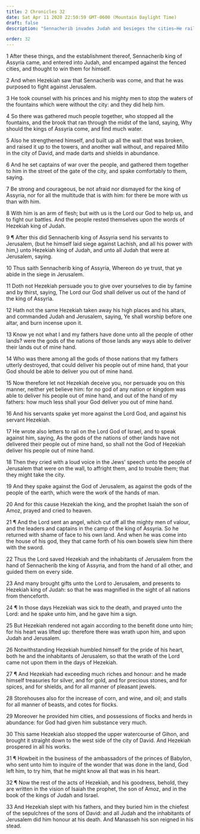 ```yaml
---
title: 2 Chronicles 32
date: Sat Apr 11 2020 22:50:59 GMT-0600 (Mountain Daylight Time)
draft: false
description: "Sennacherib invades Judah and besieges the cities—He rails against the Lord—Isaiah and Hezekiah pray, and an angel destroys the leaders of the Assyrian armies—Hezekiah reigns in righteousness despite some pride in his heart."

order: 32
---
```

    
1 After these things, and the establishment thereof, Sennacherib king of Assyria came, and entered into Judah, and encamped against the fenced cities, and thought to win them for himself.

2 And when Hezekiah saw that Sennacherib was come, and that he was purposed to fight against Jerusalem.

3 He took counsel with his princes and his mighty men to stop the waters of the fountains which were without the city: and they did help him.

4 So there was gathered much people together, who stopped all the fountains, and the brook that ran through the midst of the land, saying, Why should the kings of Assyria come, and find much water.

5 Also he strengthened himself, and built up all the wall that was broken, and raised it up to the towers, and another wall without, and repaired Millo in the city of David, and made darts and shields in abundance.

6 And he set captains of war over the people, and gathered them together to him in the street of the gate of the city, and spake comfortably to them, saying.

7 Be strong and courageous, be not afraid nor dismayed for the king of Assyria, nor for all the multitude that is with him: for there be more with us than with him.

8 With him is an arm of flesh; but with us is the Lord our God to help us, and to fight our battles. And the people rested themselves upon the words of Hezekiah king of Judah.

9 ¶ After this did Sennacherib king of Assyria send his servants to Jerusalem, (but he himself laid siege against Lachish, and all his power with him,) unto Hezekiah king of Judah, and unto all Judah that were at Jerusalem, saying.

10 Thus saith Sennacherib king of Assyria, Whereon do ye trust, that ye abide in the siege in Jerusalem.

11 Doth not Hezekiah persuade you to give over yourselves to die by famine and by thirst, saying, The Lord our God shall deliver us out of the hand of the king of Assyria.

12 Hath not the same Hezekiah taken away his high places and his altars, and commanded Judah and Jerusalem, saying, Ye shall worship before one altar, and burn incense upon it.

13 Know ye not what I and my fathers have done unto all the people of other lands? were the gods of the nations of those lands any ways able to deliver their lands out of mine hand.

14 Who was there among all the gods of those nations that my fathers utterly destroyed, that could deliver his people out of mine hand, that your God should be able to deliver you out of mine hand.

15 Now therefore let not Hezekiah deceive you, nor persuade you on this manner, neither yet believe him: for no god of any nation or kingdom was able to deliver his people out of mine hand, and out of the hand of my fathers: how much less shall your God deliver you out of mine hand.

16 And his servants spake yet more against the Lord God, and against his servant Hezekiah.

17 He wrote also letters to rail on the Lord God of Israel, and to speak against him, saying, As the gods of the nations of other lands have not delivered their people out of mine hand, so shall not the God of Hezekiah deliver his people out of mine hand.

18 Then they cried with a loud voice in the Jews’ speech unto the people of Jerusalem that were on the wall, to affright them, and to trouble them; that they might take the city.

19 And they spake against the God of Jerusalem, as against the gods of the people of the earth, which were the work of the hands of man.

20 And for this cause Hezekiah the king, and the prophet Isaiah the son of Amoz, prayed and cried to heaven.

21 ¶ And the Lord sent an angel, which cut off all the mighty men of valour, and the leaders and captains in the camp of the king of Assyria. So he returned with shame of face to his own land. And when he was come into the house of his god, they that came forth of his own bowels slew him there with the sword.

22 Thus the Lord saved Hezekiah and the inhabitants of Jerusalem from the hand of Sennacherib the king of Assyria, and from the hand of all other, and guided them on every side.

23 And many brought gifts unto the Lord to Jerusalem, and presents to Hezekiah king of Judah: so that he was magnified in the sight of all nations from thenceforth.

24 ¶ In those days Hezekiah was sick to the death, and prayed unto the Lord: and he spake unto him, and he gave him a sign.

25 But Hezekiah rendered not again according to the benefit done unto him; for his heart was lifted up: therefore there was wrath upon him, and upon Judah and Jerusalem.

26 Notwithstanding Hezekiah humbled himself for the pride of his heart, both he and the inhabitants of Jerusalem, so that the wrath of the Lord came not upon them in the days of Hezekiah.

27 ¶ And Hezekiah had exceeding much riches and honour: and he made himself treasuries for silver, and for gold, and for precious stones, and for spices, and for shields, and for all manner of pleasant jewels.

28 Storehouses also for the increase of corn, and wine, and oil; and stalls for all manner of beasts, and cotes for flocks.

29 Moreover he provided him cities, and possessions of flocks and herds in abundance: for God had given him substance very much.

30 This same Hezekiah also stopped the upper watercourse of Gihon, and brought it straight down to the west side of the city of David. And Hezekiah prospered in all his works.

31 ¶ Howbeit in the business of the ambassadors of the princes of Babylon, who sent unto him to inquire of the wonder that was done in the land, God left him, to try him, that he might know all that was in his heart.

32 ¶ Now the rest of the acts of Hezekiah, and his goodness, behold, they are written in the vision of Isaiah the prophet, the son of Amoz, and in the book of the kings of Judah and Israel.

33 And Hezekiah slept with his fathers, and they buried him in the chiefest of the sepulchres of the sons of David: and all Judah and the inhabitants of Jerusalem did him honour at his death. And Manasseh his son reigned in his stead.
